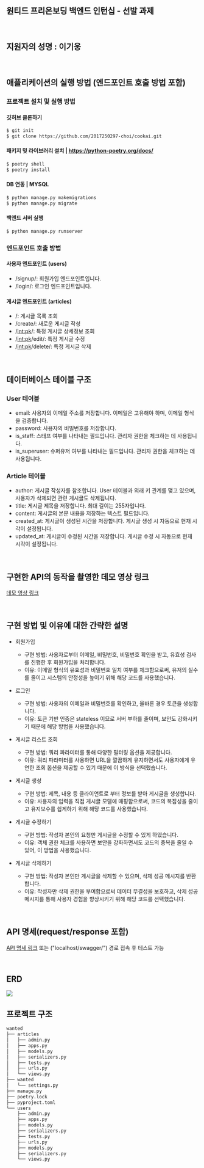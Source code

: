 ## 원티드 프리온보딩 백엔드 인턴십 - 선발 과제
<br>

## 지원자의 성명 : 이기웅
<br>

## 애플리케이션의 실행 방법 (엔드포인트 호출 방법 포함)

###  프로젝트 설치 및 실행 방법

#### 깃허브 클론하기

```bash
$ git init
$ git clone https://github.com/2017250297-choi/cookai.git
```

#### 패키지 밎 라이브러리 설치 | https://python-poetry.org/docs/

```bash
$ poetry shell
$ poetry install
```

#### DB 연동 | MYSQL

```bash
$ python manage.py makemigrations
$ python manage.py migrate
```

#### 백엔드 서버 실행

```bash
$ python manage.py runserver
```

### 엔드포인트 호출 방법
#### 사용자 엔드포인트 (users)
- /signup/: 회원가입 엔드포인트입니다.
- /login/: 로그인 엔드포인트입니다.

#### 게시글 엔드포인트 (articles)
- /: 게시글 목록 조회
- /create/: 새로운 게시글 작성
- /<int:pk>/: 특정 게시글 상세정보 조회
- /<int:pk>/edit/: 특정 게시글 수정
- /<int:pk>/delete/: 특정 게시글 삭제

<br>

## 데이터베이스 테이블 구조
### User 테이블
- email: 사용자의 이메일 주소를 저장합니다. 이메일은 고유해야 하며, 이메일 형식을 검증합니다.
- password: 사용자의 비밀번호를 저장합니다.
- is_staff: 스태프 여부를 나타내는 필드입니다. 관리자 권한을 체크하는 데 사용됩니다.
- is_superuser: 슈퍼유저 여부를 나타내는 필드입니다. 관리자 권한을 체크하는 데 사용됩니다.
### Article 테이블
- author: 게시글 작성자를 참조합니다. User 테이블과 외래 키 관계를 맺고 있으며, 사용자가 삭제되면 관련 게시글도 삭제됩니다.
- title: 게시글 제목을 저장합니다. 최대 길이는 255자입니다.
- content: 게시글의 본문 내용을 저장하는 텍스트 필드입니다.
- created_at: 게시글이 생성된 시간을 저장합니다. 게시글 생성 시 자동으로 현재 시각이 설정됩니다.
- updated_at: 게시글이 수정된 시간을 저장합니다. 게시글 수정 시 자동으로 현재 시각이 설정됩니다.

<br>

## 구현한 API의 동작을 촬영한 데모 영상 링크
[데모 영상 링크](https://youtu.be/uPokqOlJSJE)


<br>

## 구현 방법 및 이유에 대한 간략한 설명

- 회원가입
    - 구현 방법: 사용자로부터 이메일, 비밀번호, 비밀번호 확인을 받고, 유효성 검사를 진행한 후 회원가입을 처리합니다.
    - 이유: 이메일 형식의 유효성과 비밀번호 일치 여부를 체크함으로써, 유저의 실수를 줄이고 시스템의 안정성을 높이기 위해 해당 코드를 사용했습니다.

- 로그인

    - 구현 방법: 사용자의 이메일과 비밀번호를 확인하고, 올바른 경우 토큰을 생성합니다.
    - 이유: 토큰 기반 인증은 stateless 이므로 서버 부하를 줄이며, 보안도 강화시키기 때문에 해당 방법을 사용했습니다.
- 게시글 리스트 조회
    - 구현 방법: 쿼리 파라미터를 통해 다양한 필터링 옵션을 제공합니다.
    - 이유: 쿼리 파라미터를 사용하면 URL을 깔끔하게 유지하면서도 사용자에게 유연한 조회 옵션을 제공할 수 있기 때문에 이 방식을 선택했습니다.
- 게시글 생성
    - 구현 방법: 제목, 내용 등 클라이언트로 부터 정보를 받아 게시글을 생성합니다.
    - 이유: 사용자의 입력을 직접 게시글 모델에 매핑함으로써, 코드의 복잡성을 줄이고 유지보수를 쉽게하기 위해 해당 코드를 사용했습니다.
- 게시글 수정하기
    - 구현 방법: 작성자 본인의 요청만 게시글을 수정할 수 있게 하였습니다.
    - 이유: 객체 권한 체크를 사용하면 보안을 강화하면서도 코드의 중복을 줄일 수 있어, 이 방법을 사용했습니다.
- 게시글 삭제하기
    - 구현 방법: 작성자 본인만 게시글을 삭제할 수 있으며, 삭제 성공 메시지를 반환합니다.
    - 이유: 작성자만 삭제 권한을 부여함으로써 데이터 무결성을 보호하고, 삭제 성공 메시지를 통해 사용자 경험을 향상시키기 위해 해당 코드를 선택했습니다.

<br>

## API 명세(request/response 포함)

[API 명세 링크](https://woongpang.notion.site/56e0b174982e405aad7d193f33d3242b?v=05cf3fc37de7435980aa509232b5e8c2&pvs=4)
또는 ("localhost/swagger/") 경로 접속 후 테스트 가능

<br>

## ERD

<img src = "https://i.postimg.cc/RVphYG6j/Untitled-1.png">



## 프로젝트 구조
```markdown
wanted
├── articles
│   ├── admin.py
│   ├── apps.py
│   ├── models.py
│   ├── serializers.py
│   ├── tests.py
│   ├── urls.py
│   └── views.py
├── wanted
│   └── settings.py
├── manage.py
├── poetry.lock
├── pyproject.toml
└── users
    ├── admin.py
    ├── apps.py
    ├── models.py
    ├── serializers.py
    ├── tests.py
    ├── urls.py
    ├── models.py
    ├── serializers.py
    └── views.py
```